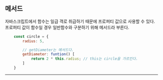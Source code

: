 ## 메서드

자바스크립트에서 함수는 일급 객로 취급하기 때문에 프로퍼티 값으로 사용할 수 있다. 프로퍼티 값이 함수일 경우 일반함수와 구분하기 위해 메서드라 부른다.

```javascript
    const circle = {
        radius: 5,

        // getDiameter는 메서드다.
        getDiameter: funtion() [
            return 2 * this.radius; // this는 circle을 가르킨다.
        ]
    }
```
<hr><br>